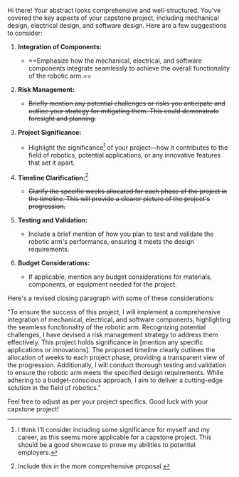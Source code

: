 Hi there! Your abstract looks comprehensive and well-structured. You've covered the key aspects of your capstone project, including mechanical design, electrical design, and software design. Here are a few suggestions to consider:

1. **Integration of Components:**
    
    - ==Emphasize how the mechanical, electrical, and software components integrate seamlessly to achieve the overall functionality of the robotic arm.==
2. **Risk Management:**
    
    - ~~Briefly mention any potential challenges or risks you anticipate and outline your strategy for mitigating them. This could demonstrate foresight and planning.~~
3. **Project Significance:**
    
    - Highlight the significance[^1] of your project—how it contributes to the field of robotics, potential applications, or any innovative features that set it apart.
4. **Timeline Clarification:**[^2]
    
    - ~~Clarify the specific weeks allocated for each phase of the project in the timeline. This will provide a clearer picture of the project's progression.~~
5. **Testing and Validation:**
    
    - Include a brief mention of how you plan to test and validate the robotic arm's performance, ensuring it meets the design requirements.
6. **Budget Considerations:**
    
    - If applicable, mention any budget considerations for materials, components, or equipment needed for the project.

Here's a revised closing paragraph with some of these considerations:

"To ensure the success of this project, I will implement a comprehensive integration of mechanical, electrical, and software components, highlighting the seamless functionality of the robotic arm. Recognizing potential challenges, I have devised a risk management strategy to address them effectively. This project holds significance in [mention any specific applications or innovations]. The proposed timeline clearly outlines the allocation of weeks to each project phase, providing a transparent view of the progression. Additionally, I will conduct thorough testing and validation to ensure the robotic arm meets the specified design requirements. While adhering to a budget-conscious approach, I aim to deliver a cutting-edge solution in the field of robotics."

Feel free to adjust as per your project specifics. Good luck with your capstone project!

[^1]: I think I'll consider including some significance for myself and my career, as this seems more applicable for a capstone project. This should be a good showcase to prove my abilities to potential employers.
[^2]: Include this in the more comprehensive proposal.